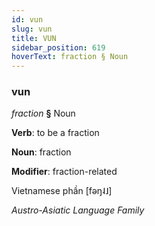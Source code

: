 ```yaml
---
id: vun
slug: vun
title: VUN
sidebar_position: 619
hoverText: fraction § Noun
---
```


### vun

*fraction* **§** Noun

**Verb**: to be a fraction

**Noun**: fraction

**Modifier**: fraction-related

Vietnamese phần [fəŋ˨˩]

*Austro-Asiatic Language Family*